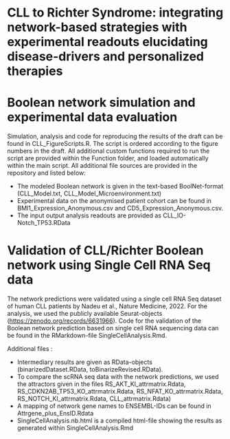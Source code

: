# CLL to Richter Syndrome: integrating network-based strategies with experimental readouts elucidating disease-drivers and personalized therapies

# Boolean network simulation and experimental data evaluation

Simulation, analysis and code for reproducing the results of the draft can be found in CLL_FigureScripts.R. The script is ordered according to the figure numbers in the draft. All additional custom functions required to run the script are provided within the Function folder, and loaded automatically within the main script. All additional file sources are provided in the repository and listed below: 
- The modeled Boolean network is given in the text-based BoolNet-format (CLL_Model.txt, 		CLL_Model_Microenvironment.txt)
- Experimental data on the anonymised patient cohort can be found in 								BMI1_Expression_Anonymous.csv and CD5_Expression_Anonymous.csv.
- The input output analysis readouts are provided as CLL_IO-Notch_TP53.RData 
 

# Validation of CLL/Richter Boolean network using Single Cell RNA Seq data

The network predictions were validated using a single cell RNA Seq dataset of human CLL patients by Nadeu et al., Nature Medicine, 2022. For the analysis, we used the publicly available Seurat-objects (https://zenodo.org/records/6631966). 
Code for the validation of the Boolean network prediction based on single cell RNA sequencing data can be found in the RMarkdown-file SingleCellAnalysis.Rmd.

Additional files : 
 - Intermediary results are given as RData-objects (binarizedDataset.RData, toBinarizeRevised.RData). 
 - To compare the scRNA seq data with the network predictions, we used the attractors given in the files RS_AKT_KI_attrmatrix.Rdata, RS_CDKN2AB_TP53_KO_attrmatrix.Rdata, RS_NFAT_KO_attrmatrix.Rdata, RS_NOTCH_KI_attrmatrix.Rdata, CLL_attrmatrix.Rdata)
 - A mapping of network gene names to ENSEMBL-IDs can be found in Attrgene_plus_EnsID.Rdata
 - SingleCellAnalysis.nb.html is a compiled html-file showing the results as generated within  SingleCellAnalysis.Rmd
